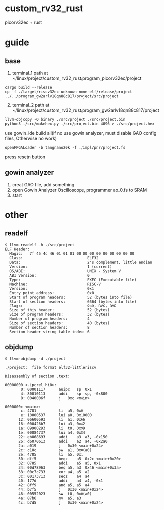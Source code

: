 # custom_rv32_rust

picorv32ec + rust

# guide

## base

1. terminal_1 path at ~/linux/project/custom_rv32_rust/program_picorv32ec/project
```
cargo build --release
cp -f ./target/riscv32ec-unknown-none-elf/release/project ../../program_gw2arlv18qn88c817/project/src/project
```

2. terminal_2 path at ~/linux/project/custom_rv32_rust/program_gw2arlv18qn88c817/project
```
llvm-objcopy -O binary ./src/project ./src/project.bin
python3 ./src/makehex.py ./src/project.bin 4096 > ./src/project.hex
```
use gowin_ide build all(if no use gowin analyzer, must disable GAO config files, Otherwise no work)
```
openFPGALoader -b tangnano20k -f ./impl/pnr/project.fs
```
press resetn button

## gowin analyzer

1. creat GAO file, add something
2. open Gowin Analyzer Oscilloscope, programmer ao_0.fs to SRAM
3. start

# other

## readelf

```
$ llvm-readelf -h ./src/project
ELF Header:
  Magic:   7f 45 4c 46 01 01 01 00 00 00 00 00 00 00 00 00
  Class:                             ELF32
  Data:                              2's complement, little endian
  Version:                           1 (current)
  OS/ABI:                            UNIX - System V
  ABI Version:                       0
  Type:                              EXEC (Executable file)
  Machine:                           RISC-V
  Version:                           0x1
  Entry point address:               0x0
  Start of program headers:          52 (bytes into file)
  Start of section headers:          6664 (bytes into file)
  Flags:                             0x9, RVC, RVE
  Size of this header:               52 (bytes)
  Size of program headers:           32 (bytes)
  Number of program headers:         4
  Size of section headers:           40 (bytes)
  Number of section headers:         8
  Section header string table index: 6
```

## objdump

```
$ llvm-objdump -d ./project

./project:	file format elf32-littleriscv

Disassembly of section .text:

00000000 <.Lpcrel_hi0>:
       0: 00001117     	auipc	sp, 0x1
       4: 80010113     	addi	sp, sp, -0x800
       8: 0040006f     	j	0xc <main>

0000000c <main>:
       c: 4781         	li	a5, 0x0
       e: 10000537     	lui	a0, 0x10000
      12: 06600593     	li	a1, 0x66
      16: 000426b7     	lui	a3, 0x42
      1a: 09900293     	li	t0, 0x99
      1e: 00084737     	lui	a4, 0x84
      22: eb068693     	addi	a3, a3, -0x150
      26: d6070613     	addi	a2, a4, -0x2a0
      2a: a019         	j	0x30 <main+0x24>
      2c: c10c         	sw	a1, 0x0(a0)
      2e: 4785         	li	a5, 0x1
      30: dff5         	beqz	a5, 0x2c <main+0x20>
      32: 0785         	addi	a5, a5, 0x1
      34: 00d78963     	beq	a5, a3, 0x46 <main+0x3a>
      38: 00c7c733     	xor	a4, a5, a2
      3c: 00173713     	seqz	a4, a4
      40: 177d         	addi	a4, a4, -0x1
      42: 8ff9         	and	a5, a5, a4
      44: b7f5         	j	0x30 <main+0x24>
      46: 00552023     	sw	t0, 0x0(a0)
      4a: 87b6         	mv	a5, a3
      4c: b7d5         	j	0x30 <main+0x24>
```
